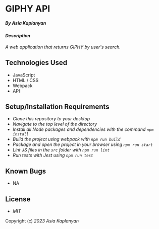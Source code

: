 # GIPHY API

##### By _Asia Kaplanyan_

#### _Description_

_A web application that returns GIPHY by user's search._

## Technologies Used

* JavaScript
* HTML / CSS
* Webpack
* API

## Setup/Installation Requirements

* _Clone this repository to your desktop_
* _Navigate to the top level of the directory_
* _Install all Node packages and dependencies with the command ``npm install``_
* _Build the project using webpack with ``npm run build``_
* _Package and open the project in your browser using ``npm run start``_
* _Lint JS files in the ``src`` folder with ``npm run lint``_
* _Run tests with Jest using ``npm run test``_

## Known Bugs

* NA

## License

* _MIT_

Copyright (c) _2023_ _Asia Kaplanyan_
